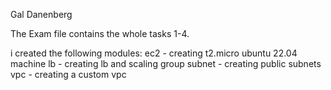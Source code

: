 Gal Danenberg

The Exam file contains the whole tasks 1-4.

i created the following modules:
    ec2 - creating t2.micro ubuntu 22.04 machine
    lb - creating lb and scaling group
    subnet - creating public subnets
    vpc - creating a custom vpc


